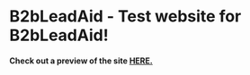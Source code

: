 # B2bLeadAid  - Test website for B2bLeadAid!
#### Check out a preview of the site [HERE.](https://onovman.github.io/b2bleadaid/)
